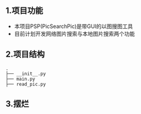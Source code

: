 ## 1.项目功能
- 本项目PSP(PicSearchPic)是带GUI的以图搜图工具
- 目前计划开发网络图片搜索与本地图片搜索两个功能

## 2.项目结构
```
.
├── __init__.py
├── main.py
├── read_pic.py
```

## 3.摆烂
